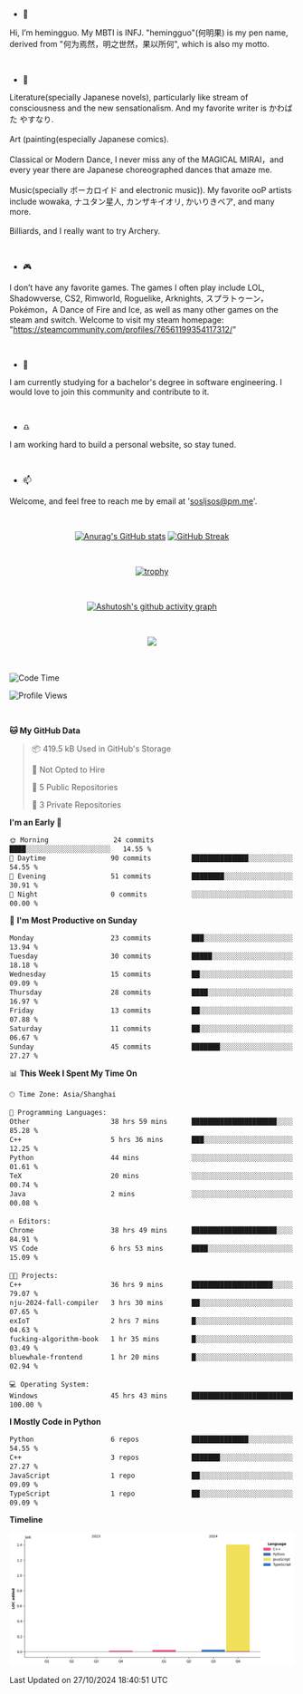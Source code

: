- 👋
  
Hi, I’m hemingguo. My MBTI is INFJ. "hemingguo"(何明果) is my pen name, derived from "何为焉然，明之世然，果以所何", which is also my motto.

<br>

- 🎨
  

Literature(specially Japanese novels), particularly like stream of consciousness and the new sensationalism. And my favorite writer is かわばた やすなり. <br><br>
Art (painting(especially Japanese comics). <br><br>
Classical or Modern Dance, I never miss any of the MAGICAL MIRAI，and every year there are Japanese choreographed dances that amaze me. <br><br>
Music(specially ボーカロイド and electronic music)). My favorite ooP artists include wowaka, ナユタン星人, カンザキイオリ, かいりきベア, and many more. <br><br>
Billiards, and I really want to try Archery.

<br>

- 🎮 


I don’t have any favorite games. The games I often play include LOL, Shadowverse, CS2, Rimworld, Roguelike, Arknights, スプラトゥーン，Pokémon，A Dance of Fire and Ice, as well as many other games on the steam and switch. Welcome to visit my steam homepage: "https://steamcommunity.com/profiles/76561199354117312/"

<br>

- 🌱



I am currently studying for a bachelor's degree in software engineering. I would love to join this community and contribute to it.

<br>

- ♎ 


I am working hard to build a personal website, so stay tuned.

<br>

- 📫 


Welcome, and feel free to reach me by email at 'sosljsos@pm.me'.

<br>

<div align="center">

[![Anurag's GitHub stats](https://github-readme-stats.vercel.app/api?username=hemingguo&show_icons=true&count_private=true&theme=aura&hide_border=true&icon_color=FF4500&text_color=76EE00)](https://github.com/anuraghazra/github-readme-stats)      [![GitHub Streak](https://github-readme-streak-stats.herokuapp.com/?user=hemingguo&hide_border=true&theme=tokyonight)](https://git.io/streak-stats)

<br>

[![trophy](https://github-profile-trophy.vercel.app/?username=hemingguo&theme=dracula)](https://github.com/ryo-ma/github-profile-trophy)

<br>

[![Ashutosh's github activity graph](https://github-readme-activity-graph.vercel.app/graph?username=hemingguo&theme=tokyo-night&hide_border=true)](https://github.com/ashutosh00710/github-readme-activity-graph)

</div>

<br>

<p align="center">
  <a href="https://skillicons.dev">
    <img src="https://skillicons.dev/icons?i=cpp,c,vim,py,clion,github,git,docker,java,js,idea,linux,md,matlab,nodejs,obsidian,pycharm,pytorch,qt,react,stackoverflow,unreal,unity,vscode,vue,windows" />
  </a>
</p>

<br>

<!--START_SECTION:waka-->
![Code Time](http://img.shields.io/badge/Code%20Time-1%2C482%20hrs%2015%20mins-blue)

![Profile Views](http://img.shields.io/badge/Profile%20Views-2-blue)

<br>


**🐱 My GitHub Data** 

> 📦 419.5 kB Used in GitHub's Storage 
 > 
> 🚫 Not Opted to Hire
 > 
> 📜 5 Public Repositories 
 > 
> 🔑 3 Private Repositories 
 > 
**I'm an Early 🐤** 

```text
🌞 Morning                24 commits          ████░░░░░░░░░░░░░░░░░░░░░   14.55 % 
🌆 Daytime                90 commits          ██████████████░░░░░░░░░░░   54.55 % 
🌃 Evening                51 commits          ████████░░░░░░░░░░░░░░░░░   30.91 % 
🌙 Night                  0 commits           ░░░░░░░░░░░░░░░░░░░░░░░░░   00.00 % 
```
📅 **I'm Most Productive on Sunday** 

```text
Monday                   23 commits          ███░░░░░░░░░░░░░░░░░░░░░░   13.94 % 
Tuesday                  30 commits          █████░░░░░░░░░░░░░░░░░░░░   18.18 % 
Wednesday                15 commits          ██░░░░░░░░░░░░░░░░░░░░░░░   09.09 % 
Thursday                 28 commits          ████░░░░░░░░░░░░░░░░░░░░░   16.97 % 
Friday                   13 commits          ██░░░░░░░░░░░░░░░░░░░░░░░   07.88 % 
Saturday                 11 commits          ██░░░░░░░░░░░░░░░░░░░░░░░   06.67 % 
Sunday                   45 commits          ███████░░░░░░░░░░░░░░░░░░   27.27 % 
```


📊 **This Week I Spent My Time On** 

```text
🕑︎ Time Zone: Asia/Shanghai

💬 Programming Languages: 
Other                    38 hrs 59 mins      █████████████████████░░░░   85.28 % 
C++                      5 hrs 36 mins       ███░░░░░░░░░░░░░░░░░░░░░░   12.25 % 
Python                   44 mins             ░░░░░░░░░░░░░░░░░░░░░░░░░   01.61 % 
TeX                      20 mins             ░░░░░░░░░░░░░░░░░░░░░░░░░   00.74 % 
Java                     2 mins              ░░░░░░░░░░░░░░░░░░░░░░░░░   00.08 % 

🔥 Editors: 
Chrome                   38 hrs 49 mins      █████████████████████░░░░   84.91 % 
VS Code                  6 hrs 53 mins       ████░░░░░░░░░░░░░░░░░░░░░   15.09 % 

🐱‍💻 Projects: 
C++                      36 hrs 9 mins       ████████████████████░░░░░   79.07 % 
nju-2024-fall-compiler   3 hrs 30 mins       ██░░░░░░░░░░░░░░░░░░░░░░░   07.65 % 
exIoT                    2 hrs 7 mins        █░░░░░░░░░░░░░░░░░░░░░░░░   04.63 % 
fucking-algorithm-book   1 hr 35 mins        █░░░░░░░░░░░░░░░░░░░░░░░░   03.49 % 
bluewhale-frontend       1 hr 20 mins        █░░░░░░░░░░░░░░░░░░░░░░░░   02.94 % 

💻 Operating System: 
Windows                  45 hrs 43 mins      █████████████████████████   100.00 % 
```

**I Mostly Code in Python** 

```text
Python                   6 repos             ██████████████░░░░░░░░░░░   54.55 % 
C++                      3 repos             ███████░░░░░░░░░░░░░░░░░░   27.27 % 
JavaScript               1 repo              ██░░░░░░░░░░░░░░░░░░░░░░░   09.09 % 
TypeScript               1 repo              ██░░░░░░░░░░░░░░░░░░░░░░░   09.09 % 
```



**Timeline**

![Lines of Code chart](https://raw.githubusercontent.com/hemingguo/hemingguo/main/assets/bar_graph.png)


 Last Updated on 27/10/2024 18:40:51 UTC
<!--END_SECTION:waka-->
<!---
hemingguo/hemingguo is a ✨ special ✨ repository because its `README.md` (this file) appears on your GitHub profile.
You can click the Preview link to take a look at your changes.
--->
